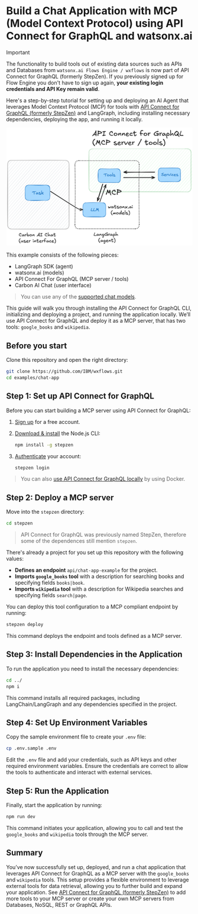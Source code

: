 # Build a Chat Application with MCP (Model Context Protocol) using API Connect for GraphQL and watsonx.ai

> [!IMPORTANT]  
> The functionality to build tools out of existing data sources such as APIs and Databases from `watsonx.ai Flows Engine / wxflows` is now part of API Connect for GraphQL (formerly StepZen). If you previously signed up for Flow Engine you don't have to sign up again, **your existing login credentials and API Key remain valid**.

Here's a step-by-step tutorial for setting up and deploying an AI Agent that leverages Model Context Protocol (MCP) for tools with [API Connect for GraphQL (formerly StepZen)](https://dashboard.ibm.stepzen.com/) and LangGraph, including installing necessary dependencies, deploying the app, and running it locally.

![diagram](../../assets/apicgraphql-langgraph-carbon.png)

This example consists of the following pieces:

- LangGraph SDK (agent)
- watsonx.ai (models)
- API Connect For GraphQL (MCP server / tools)
- Carbon AI Chat (user interface)

> You can use any of the [supported chat models](https://js.langchain.com/docs/integrations/chat/).

This guide will walk you through installing the API Connect for GraphQL CLI, initializing and deploying a project, and running the application locally. We’ll use API Connect for GraphQL and deploy it as a MCP server, that has two tools: `google_books` and `wikipedia`.

## Before you start

Clone this repository and open the right directory:

```bash
git clone https://github.com/IBM/wxflows.git
cd examples/chat-app
```

## Step 1: Set up API Connect for GraphQL

Before you can start building a MCP server using API Connect for GraphQL:

1. [Sign up](https://dashboard.ibm.stepzen.com/) for a free account.
2. [Download & install](https://www.ibm.com/docs/en/api-connect-graphql/saas?topic=setting-up-your-environment) the Node.js CLI:

   ```bash
   npm install -g stepzen
   ```

3. [Authenticate](https://wxflows.ibm.stepzen.com/docs/authentication) your account:

   ```bash
   stepzen login
   ```

> You can also [use API Connect for GraphQL locally](https://www.ibm.com/docs/en/api-connect-graphql/saas?topic=environment-using-docker-local-api-development) by using Docker.

## Step 2: Deploy a MCP server

Move into the `stepzen` directory:

```bash
cd stepzen
```

> API Connect for GraphQL was previously named StepZen, therefore some of the dependences still mention `stepzen`.

There's already a project for you set up this repository with the following values:

- **Defines an endpoint** `api/chat-app-example` for the project.
- **Imports `google_books` tool** with a description for searching books and specifying fields `books|book`.
- **Imports `wikipedia` tool** with a description for Wikipedia searches and specifying fields `search|page`.

You can deploy this tool configuration to a MCP compliant endpoint by running:

```bash
stepzen deploy
```

This command deploys the endpoint and tools defined as a MCP server.

## Step 3: Install Dependencies in the Application

To run the application you need to install the necessary dependencies:

```bash
cd ../
npm i
```

This command installs all required packages, including LangChain/LangGraph and any dependencies specified in the project.

## Step 4: Set Up Environment Variables

Copy the sample environment file to create your `.env` file:

```bash
cp .env.sample .env
```

Edit the `.env` file and add your credentials, such as API keys and other required environment variables. Ensure the credentials are correct to allow the tools to authenticate and interact with external services.

## Step 5: Run the Application

Finally, start the application by running:

```bash
npm run dev
```

This command initiates your application, allowing you to call and test the `google_books` and `wikipedia` tools through the MCP server.

## Summary

You’ve now successfully set up, deployed, and run a chat application that leverages API Connect for GraphQL as a MCP server with the `google_books` and `wikipedia` tools. This setup provides a flexible environment to leverage external tools for data retrieval, allowing you to further build and expand your application. See [API Connect for GraphQL (formerly StepZen)](https://dashboard.ibm.stepzen.com/) to add more tools to your MCP server or create your own MCP servers from Databases, NoSQL, REST or GraphQL APIs.
